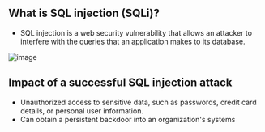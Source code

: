 ## What is SQL injection (SQLi)?
- SQL injection is a web security vulnerability that allows an attacker to interfere with the queries that an application makes to its database.

![image](https://user-images.githubusercontent.com/76999751/136965347-811e42b2-1b85-4ae1-a24c-35e6edc81889.png)

## Impact of a successful SQL injection attack
- Unauthorized access to sensitive data, such as passwords, credit card details, or personal user information.
- Can obtain a persistent backdoor into an organization's systems
